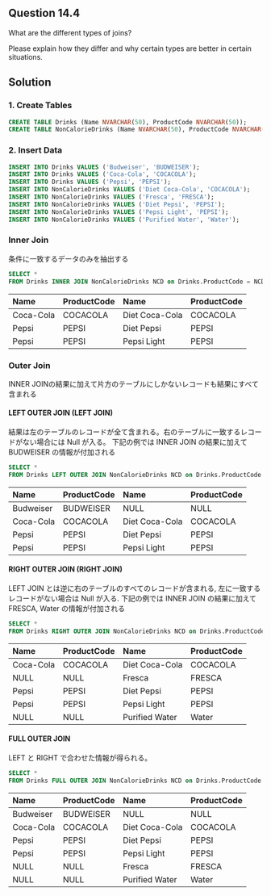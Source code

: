 ## Question 14.4

What are the different types of joins? 

Please explain how they differ and why certain types are better in certain situations.

## Solution

### 1. Create Tables
```sql
CREATE TABLE Drinks (Name NVARCHAR(50), ProductCode NVARCHAR(50));
CREATE TABLE NonCalorieDrinks (Name NVARCHAR(50), ProductCode NVARCHAR(50));
```

### 2. Insert Data

```sql
INSERT INTO Drinks VALUES ('Budweiser', 'BUDWEISER'); 
INSERT INTO Drinks VALUES ('Coca-Cola', 'COCACOLA'); 
INSERT INTO Drinks VALUES ('Pepsi', 'PEPSI'); 
INSERT INTO NonCalorieDrinks VALUES ('Diet Coca-Cola', 'COCACOLA'); 
INSERT INTO NonCalorieDrinks VALUES ('Fresca', 'FRESCA'); 
INSERT INTO NonCalorieDrinks VALUES ('Diet Pepsi', 'PEPSI'); 
INSERT INTO NonCalorieDrinks VALUES ('Pepsi Light', 'PEPSI'); 
INSERT INTO NonCalorieDrinks VALUES ('Purified Water', 'Water'); 
```

### Inner Join

条件に一致するデータのみを抽出する

```sql
SELECT *
FROM Drinks INNER JOIN NonCalorieDrinks NCD on Drinks.ProductCode = NCD.ProductCode
```

| Name | ProductCode | Name | ProductCode |
| :--- | :--- | :--- | :--- |
| Coca-Cola | COCACOLA | Diet Coca-Cola | COCACOLA |
| Pepsi | PEPSI | Diet Pepsi | PEPSI |
| Pepsi | PEPSI | Pepsi Light | PEPSI |


### Outer Join

INNER JOINの結果に加えて片方のテーブルにしかないレコードも結果にすべて含まれる

#### LEFT OUTER JOIN (LEFT JOIN)

結果は左のテーブルのレコードが全て含まれる。右のテーブルに一致するレコードがない場合には Null が入る。
下記の例では INNER JOIN の結果に加えて BUDWEISER の情報が付加される

```sql
SELECT *
FROM Drinks LEFT OUTER JOIN NonCalorieDrinks NCD on Drinks.ProductCode = NCD.ProductCode
```

| Name | ProductCode | Name | ProductCode |
| :--- | :--- | :--- | :--- |
| Budweiser | BUDWEISER | NULL | NULL |
| Coca-Cola | COCACOLA | Diet Coca-Cola | COCACOLA |
| Pepsi | PEPSI | Diet Pepsi | PEPSI |
| Pepsi | PEPSI | Pepsi Light | PEPSI |


#### RIGHT OUTER JOIN (RIGHT JOIN)

LEFT JOIN とは逆に右のテーブルのすべてのレコードが含まれる, 左に一致するレコードがない場合は Null が入る.
下記の例では INNER JOIN の結果に加えて FRESCA, Water の情報が付加される

```sql
SELECT *
FROM Drinks RIGHT OUTER JOIN NonCalorieDrinks NCD on Drinks.ProductCode = NCD.ProductCode
```

| Name | ProductCode | Name | ProductCode |
| :--- | :--- | :--- | :--- |
| Coca-Cola | COCACOLA | Diet Coca-Cola | COCACOLA |
| NULL | NULL | Fresca | FRESCA |
| Pepsi | PEPSI | Diet Pepsi | PEPSI |
| Pepsi | PEPSI | Pepsi Light | PEPSI |
| NULL | NULL | Purified Water | Water |

#### FULL OUTER JOIN

LEFT と RIGHT で合わせた情報が得られる。

```sql
SELECT *
FROM Drinks FULL OUTER JOIN NonCalorieDrinks NCD on Drinks.ProductCode = NCD.ProductCode
```

| Name | ProductCode | Name | ProductCode |
| :--- | :--- | :--- | :--- |
| Budweiser | BUDWEISER | NULL | NULL |
| Coca-Cola | COCACOLA | Diet Coca-Cola | COCACOLA |
| Pepsi | PEPSI | Diet Pepsi | PEPSI |
| Pepsi | PEPSI | Pepsi Light | PEPSI |
| NULL | NULL | Fresca | FRESCA |
| NULL | NULL | Purified Water | Water |

